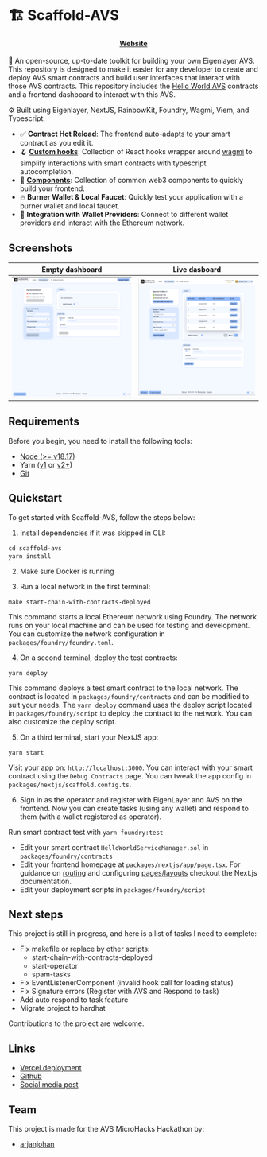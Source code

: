 # 🏗 Scaffold-AVS

<h4 align="center">
  <a href="https://scaffold-avs.vercel.app/">Website</a>
</h4>

🔧 An open-source, up-to-date toolkit for building your own Eigenlayer AVS. This repository is designed to make it easier for any developer to create and deploy AVS smart contracts and build user interfaces that interact with those AVS contracts. This repository includes the [Hello World AVS](https://github.com/Layr-Labs/hello-world-avs) contracts and a frontend dashboard to interact with this AVS.

⚙️ Built using Eigenlayer, NextJS, RainbowKit, Foundry, Wagmi, Viem, and Typescript.

- ✅ **Contract Hot Reload**: The frontend auto-adapts to your smart contract as you edit it.
- 🪝 **[Custom hooks](https://docs.scaffoldeth.io/hooks/)**: Collection of React hooks wrapper around [wagmi](https://wagmi.sh/) to simplify interactions with smart contracts with typescript autocompletion.
- 🧱 [**Components**](https://docs.scaffoldeth.io/components/): Collection of common web3 components to quickly build your frontend.
- 🔥 **Burner Wallet & Local Faucet**: Quickly test your application with a burner wallet and local faucet.
- 🔐 **Integration with Wallet Providers**: Connect to different wallet providers and interact with the Ethereum network.

## Screenshots

| Empty dashboard                   | Live dasboard                     |
| --------------------------------- | --------------------------------- |
| ![dashboard 1](screenshots/1.png) | ![dashboard 2](screenshots/2.png) |

## Requirements

Before you begin, you need to install the following tools:

- [Node (>= v18.17)](https://nodejs.org/en/download/)
- Yarn ([v1](https://classic.yarnpkg.com/en/docs/install/) or [v2+](https://yarnpkg.com/getting-started/install))
- [Git](https://git-scm.com/downloads)

## Quickstart

To get started with Scaffold-AVS, follow the steps below:

1. Install dependencies if it was skipped in CLI:

```
cd scaffold-avs
yarn install
```

2. Make sure Docker is running

3. Run a local network in the first terminal:
<!-- TODO: make a yarn command for this -->

```
make start-chain-with-contracts-deployed
```

This command starts a local Ethereum network using Foundry. The network runs on your local machine and can be used for testing and development. You can customize the network configuration in `packages/foundry/foundry.toml`.

4. On a second terminal, deploy the test contracts:

```
yarn deploy
```

This command deploys a test smart contract to the local network. The contract is located in `packages/foundry/contracts` and can be modified to suit your needs. The `yarn deploy` command uses the deploy script located in `packages/foundry/script` to deploy the contract to the network. You can also customize the deploy script.

5. On a third terminal, start your NextJS app:

```
yarn start
```

Visit your app on: `http://localhost:3000`. You can interact with your smart contract using the `Debug Contracts` page. You can tweak the app config in `packages/nextjs/scaffold.config.ts`.

6. Sign in as the operator and register with EigenLayer and AVS on the frontend. Now you can create tasks (using any wallet) and respond to them (with a wallet registered as operator).

Run smart contract test with `yarn foundry:test`

- Edit your smart contract `HelloWorldServiceManager.sol` in `packages/foundry/contracts`
- Edit your frontend homepage at `packages/nextjs/app/page.tsx`. For guidance on [routing](https://nextjs.org/docs/app/building-your-application/routing/defining-routes) and configuring [pages/layouts](https://nextjs.org/docs/app/building-your-application/routing/pages-and-layouts) checkout the Next.js documentation.
- Edit your deployment scripts in `packages/foundry/script`

## Next steps

This project is still in progress, and here is a list of tasks I need to complete:

- Fix makefile or replace by other scripts:
  - start-chain-with-contracts-deployed
  - start-operator
  - spam-tasks
- Fix EventListenerComponent (invalid hook call for loading status)
- Fix Signature errors (Register with AVS and Respond to task)
- Add auto respond to task feature
- Migrate project to hardhat

Contributions to the project are welcome.

## Links

- [Vercel deployment](https://scaffold-avs.vercel.app/)
- [Github](https://github.com/arjanjohan/scaffold-avs)
- [Social media post]()

## Team

This project is made for the AVS MicroHacks Hackathon by:

- [arjanjohan](https://x.com/arjanjohan/)

